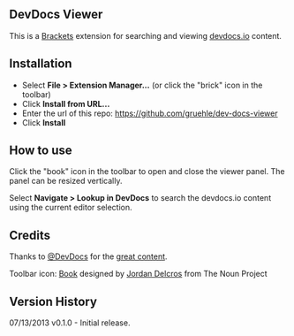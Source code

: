 ## DevDocs Viewer

This is a [Brackets](http://brackets.io) extension for searching and viewing [devdocs.io](http://devdocs.io) content. 

## Installation

* Select **File > Extension Manager...** (or click the "brick" icon in the toolbar)
* Click **Install from URL...**
* Enter the url of this repo: https://github.com/gruehle/dev-docs-viewer
* Click **Install**

## How to use

Click the "book" icon in the toolbar to open and close the viewer panel. The panel can be resized vertically.

Select **Navigate > Lookup in DevDocs** to search the devdocs.io content using the current editor selection.

## Credits

Thanks to [@DevDocs](http://twitter.com/DevDocs) for the [great content](http://devdocs.io).

Toolbar icon: [Book](http://thenounproject.com/noun/book/#icon-No14915) designed by [Jordan Delcros](http://thenounproject.com/jordan.delcros) from The Noun Project

## Version History

07/13/2013 v0.1.0 - Initial release.